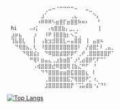 ```bash
⠀⠀⠀⠀⠀⠀⠀⠀⠀⠀⢀⠤⠒⠈⠉⠉⠉⠉⠒⠀⠀⠤⣀⠀⠀⠀⠀⠀⠀⠀
⠀⠀⠀⠀⠀⠀⠀⠀⠀⣰⠁⠀⠀⠀⠀⠀⠀⢀⣄⠀⠀⠀⠀⠑⡄⠀⠀⠀⠀⠀
⠀⠀⠀⠀⠀⠀⠀⠀⠰⠿⠿⠿⠣⣶⣿⡏⣶⣿⣿⠷⠶⠆⠀⠀⠘⠀⠀⠀⠀⠀
⠀hi⠀⠀⠀⠠⠴⡅⠀⠀⠠⢶⣿⣿⣷⡄⣀⡀⡀⠀⠀⠀⠀⠀⡇⠀⠀⠀⠀
⠀⣰⡶⣦⠀⠀⠀⡰⠀⠀⠸⠟⢸⣿⣿⣷⡆⠢⣉⢀⠀⠀⠀⠀⠀⠀⠀⠀⠀⠀
⠀⢹⣧⣿⣇⠀⠀⡇⠀⢠⣷⣲⣺⣿⣿⣇⠤⣤⣿⣿⠀⢸⠀⣤⣶⠦⠀⠀⠀⠀
⠀⠀⠙⢿⣿⣦⡀⢇⠀⠸⣿⣿⣿⣿⣿⣿⣿⣿⣿⠇⠀⡜⣾⣿⡃⠇⢀⣤⡀⠀
⠀⠀⠀⠀⠙⢿⣿⣮⡆⠀⠙⠿⣿⣿⣾⣿⡿⡿⠋⢀⠞⢀⣿⣿⣿⣿⣿⡟⠁⠀
⠀⠀⠀⠀⠀⠀⠛⢿⠇⣶⣤⣄⢀⣰⣷⣶⣿⠁⡰⢃⣴⣿⡿⢋⠏⠉⠁⠀⠀⠀
⠀⠀⠀⠀⠀⠀⠀⠠⢾⣿⣿⣿⣞⠿⣿⣿⢿⢸⣷⣌⠛⠋⠀⠘⠀⠀⠀⠀⠀⠀
⠀⠀⠀⠀⠀⠀⠀⠀⠀⠙⠙⣿⣿⣿⣶⣶⣿⣯⣿⣿⣿⣆⠀⠇⠀⠀⠀⠀⠀⠀
⠀⠀⠀⠀⠀⠀⠀⠀⠀⠀⢀⣿⣿⣿⣿⣿⣯⡙⢿⣿⣿⠟⡁⠰⡀⠀⠀⠀⠀⠀
⠀⠀⠀⠀⠀⠀⠀⠀⠀⠀⣸⣿⣿⣿⣿⣿⣿⡟⠈⢩⣥⣾⣷⠐⡌⠙⠃
```
[![Top Langs](https://github-readme-stats.vercel.app/api/top-langs/?username=BrunoBoanerges&theme=dracula)](https://github.com/anuraghazra/github-readme-stats)

